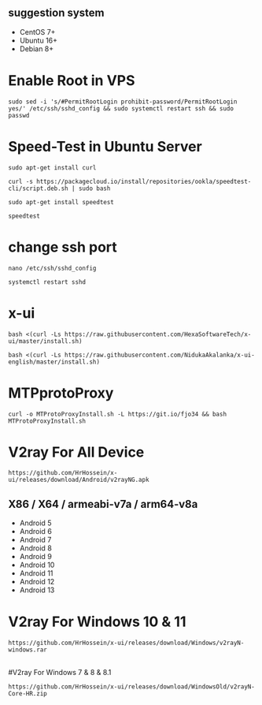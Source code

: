 
## suggestion system

- CentOS 7+
- Ubuntu 16+
- Debian 8+
##



# Enable Root in VPS
```
sudo sed -i 's/#PermitRootLogin prohibit-password/PermitRootLogin yes/' /etc/ssh/sshd_config && sudo systemctl restart ssh && sudo passwd
```

# Speed-Test in Ubuntu Server
```
sudo apt-get install curl
```
```
curl -s https://packagecloud.io/install/repositories/ookla/speedtest-cli/script.deb.sh | sudo bash
```
```
sudo apt-get install speedtest
```
```
speedtest
```
##

# change ssh port
```
nano /etc/ssh/sshd_config
```
```
systemctl restart sshd
```

##
# x-ui

```
bash <(curl -Ls https://raw.githubusercontent.com/HexaSoftwareTech/x-ui/master/install.sh)
```
```
bash <(curl -Ls https://raw.githubusercontent.com/NidukaAkalanka/x-ui-english/master/install.sh)
```


# MTPprotoProxy
```
curl -o MTProtoProxyInstall.sh -L https://git.io/fjo34 && bash MTProtoProxyInstall.sh
```

# V2ray For All Device
```
https://github.com/HrHossein/x-ui/releases/download/Android/v2rayNG.apk
```

## X86 / X64 / armeabi-v7a / arm64-v8a

- Android 5
- Android 6
- Android 7
- Android 8
- Android 9
- Android 10
- Android 11
- Android 12
- Android 13

##

# V2ray For Windows 10 & 11
```
https://github.com/HrHossein/x-ui/releases/download/Windows/v2rayN-windows.rar
```
##

#V2ray For Windows 7 & 8 & 8.1
```
https://github.com/HrHossein/x-ui/releases/download/WindowsOld/v2rayN-Core-HR.zip
```


##




##
